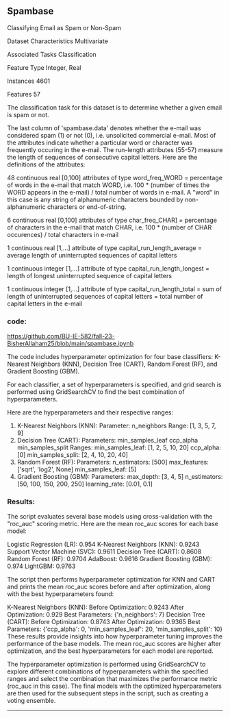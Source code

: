## Spambase
Classifying Email as Spam or Non-Spam

Dataset Characteristics
Multivariate

Associated Tasks
Classification

Feature Type
Integer, Real

Instances
4601

Features
57

The classification task for this dataset is to determine whether a given email is spam or not.



The last column of 'spambase.data' denotes whether the e-mail was considered spam (1) or not (0), i.e. unsolicited commercial e-mail.  Most of the attributes indicate whether a particular word or character was frequently occuring in the e-mail.  The run-length attributes (55-57) measure the length of sequences of consecutive capital letters. 
Here are the definitions of the attributes:

48 continuous real [0,100] attributes of type word_freq_WORD 
= percentage of words in the e-mail that match WORD, i.e. 100 * (number of times the WORD appears in the e-mail) / total number of words in e-mail.  A "word" in this case is any string of alphanumeric characters bounded by non-alphanumeric characters or end-of-string.

6 continuous real [0,100] attributes of type char_freq_CHAR] 
= percentage of characters in the e-mail that match CHAR, i.e. 100 * (number of CHAR occurences) / total characters in e-mail

1 continuous real [1,...] attribute of type capital_run_length_average 
= average length of uninterrupted sequences of capital letters

1 continuous integer [1,...] attribute of type capital_run_length_longest 
= length of longest uninterrupted sequence of capital letters

1 continuous integer [1,...] attribute of type capital_run_length_total 
= sum of length of uninterrupted sequences of capital letters 
= total number of capital letters in the e-mail

### code:
https://github.com/BU-IE-582/fall-23-BisherAllaham25/blob/main/spambase.ipynb

The code includes hyperparameter optimization for four base classifiers: K-Nearest Neighbors (KNN), Decision Tree (CART), Random Forest (RF), and Gradient Boosting (GBM).

For each classifier, a set of hyperparameters is specified, and grid search is performed using GridSearchCV to find the best combination of hyperparameters.

Here are the hyperparameters and their respective ranges:

1. K-Nearest Neighbors (KNN):
Parameter: n_neighbors
Range: [1, 3, 5, 7, 9]
2. Decision Tree (CART):
Parameters:
min_samples_leaf
ccp_alpha
min_samples_split
Ranges:
min_samples_leaf: [1, 2, 5, 10, 20]
ccp_alpha: [0]
min_samples_split: [2, 4, 10, 20, 40]
3. Random Forest (RF):
Parameters:
n_estimators: [500]
max_features: ['sqrt', 'log2', None]
min_samples_leaf: [5]
4. Gradient Boosting (GBM):
Parameters:
max_depth: [3, 4, 5]
n_estimators: [50, 100, 150, 200, 250]
learning_rate: [0.01, 0.1]
### Results:

The script evaluates several base models using cross-validation with the "roc_auc" scoring metric. Here are the mean roc_auc scores for each base model:

Logistic Regression (LR): 0.954
K-Nearest Neighbors (KNN): 0.9243
Support Vector Machine (SVC): 0.9611
Decision Tree (CART): 0.8608
Random Forest (RF): 0.9704
AdaBoost: 0.9616
Gradient Boosting (GBM): 0.974
LightGBM: 0.9763

The script then performs hyperparameter optimization for KNN and CART and prints the mean roc_auc scores before and after optimization, along with the best hyperparameters found:

K-Nearest Neighbors (KNN):
Before Optimization: 0.9243
After Optimization: 0.929
Best Parameters: {'n_neighbors': 7}
Decision Tree (CART):
Before Optimization: 0.8743
After Optimization: 0.9365
Best Parameters: {'ccp_alpha': 0, 'min_samples_leaf': 20, 'min_samples_split': 10}
These results provide insights into how hyperparameter tuning improves the performance of the base models. The mean roc_auc scores are higher after optimization, and the best hyperparameters for each model are reported.

The hyperparameter optimization is performed using GridSearchCV to explore different combinations of hyperparameters within the specified ranges and select the combination that maximizes the performance metric (roc_auc in this case). The final models with the optimized hyperparameters are then used for the subsequent steps in the script, such as creating a voting ensemble.

******************************************

